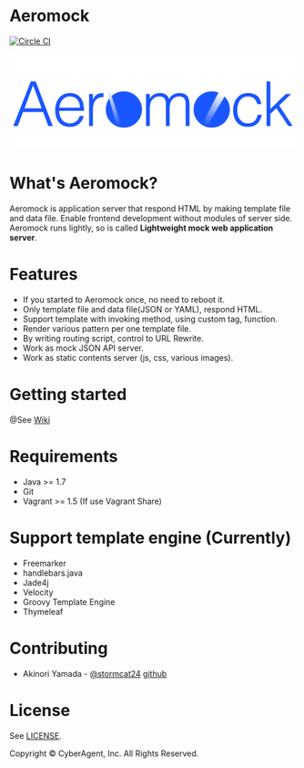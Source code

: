 Aeromock
===

[![Circle CI](https://circleci.com/gh/CyberAgent/aeromock.png?style=badge&circle-token=3d2a76e5fdfb5c6c6da90f1eb7038ebd8df0e85a)](https://circleci.com/gh/CyberAgent/aeromock)

![logo](https://github.com/CyberAgent/aeromock/raw/master/aeromock-view/img/aeromock.png)

What's Aeromock?
===
Aeromock is application server that respond HTML by making template file and data file. Enable frontend development without modules of server side.
Aeromock runs lightly, so is called **Lightweight mock web application server**.

Features
===
* If you started to Aeromock once, no need to reboot it.
* Only template file and data file(JSON or YAML), respond HTML.
* Support template with invoking method, using custom tag, function.
* Render various pattern per one template file.
* By writing routing script, control to URL Rewrite.
* Work as mock JSON API server.
* Work as static contents server (js, css, various images).

Getting started
===
@See [Wiki](https://github.com/CyberAgent/aeromock/wiki)

Requirements
===
* Java >= 1.7
* Git
* Vagrant >= 1.5 (If use Vagrant Share)


Support template engine (Currently)
===

* Freemarker
* handlebars.java
* Jade4j
* Velocity
* Groovy Template Engine
* Thymeleaf

Contributing
===
* Akinori Yamada - [@stormcat24](https://twitter.com/stormcat24) [github](https://github.com/stormcat24)

License
===
See [LICENSE](LICENSE).

Copyright © CyberAgent, Inc. All Rights Reserved.

